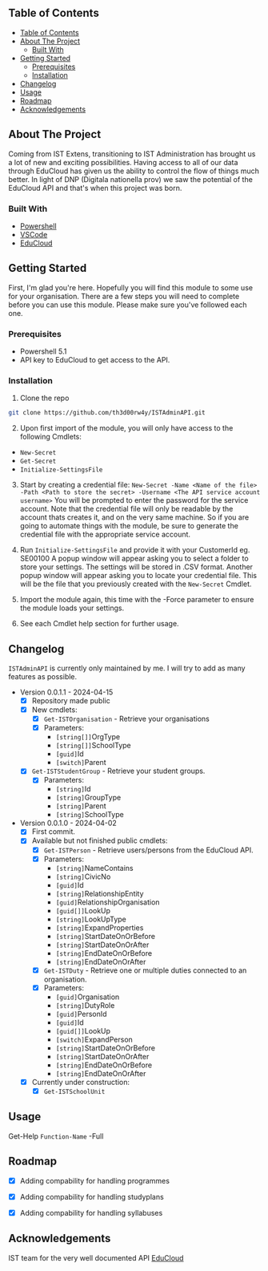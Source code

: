 <!-- TABLE OF CONTENTS -->
## Table of Contents

- [Table of Contents](#table-of-contents)
- [About The Project](#about-the-project)
  - [Built With](#built-with)
- [Getting Started](#getting-started)
  - [Prerequisites](#prerequisites)
  - [Installation](#installation)
- [Changelog](#changelog)
- [Usage](#usage)
- [Roadmap](#roadmap)
- [Acknowledgements](#acknowledgements)



<!-- ABOUT THE PROJECT -->
## About The Project
Coming from IST Extens, transitioning to IST Administration has brought us a lot of new and exciting possibilities.
Having access to all of our data through EduCloud has given us the ability to control the flow of things much better.
In light of DNP (Digitala nationella prov) we saw the potential of the EduCloud API and that's when this project was born.


### Built With

* [Powershell](https://docs.microsoft.com/en-us/powershell/)
* [VSCode](https://code.visualstudio.com/)
* [EduCloud](https://api.ist.com/ss12000v2-api/)


<!-- GETTING STARTED -->
## Getting Started

First, I'm glad you're here. Hopefully you will find this module to some use for your organisation.
There are a few steps you will need to complete before you can use this module.
Please make sure you've followed each one.

### Prerequisites

* Powershell 5.1
* API key to EduCloud to get access to the API.

### Installation

1. Clone the repo
```sh
git clone https://github.com/th3d00rw4y/ISTAdminAPI.git
```
2. Upon first import of the module, you will only have access to the following Cmdlets:
- `New-Secret`
- `Get-Secret`
- `Initialize-SettingsFile`

3. Start by creating a credential file: 
`New-Secret -Name <Name of the file> -Path <Path to store the secret> -Username <The API service account username>`
You will be prompted to enter the password for the service account.
Note that the credential file will only be readable by the account thats creates it, and on the very same machine. So if you are going to automate things with the module, be sure to generate the credential file with the appropriate service account.

1. Run `Initialize-SettingsFile` and provide it with your CustomerId eg. SE00100
A popup window will appear asking you to select a folder to store your settings. The settings will be stored in .CSV format.
Another popup window will appear asking you to locate your credential file. This will be the file that you previously created with the `New-Secret` Cmdlet.

1. Import the module again, this time with the -Force parameter to ensure the module loads your settings.

2. See each Cmdlet help section for further usage.

## Changelog

`ISTAdminAPI` is currently only maintained by me. I will try to add as many features as possible.
- Version 0.0.1.1 - 2024-04-15
  - [x] Repository made public
  - [x] New cmdlets:
    - [x] `Get-ISTOrganisation` - Retrieve your organisations
    - [x] Parameters:
      - `[string[]]`OrgType
      - `[string[]]`SchoolType
      - `[guid]`Id
      - `[switch]`Parent
  - [x] `Get-ISTStudentGroup` - Retrieve your student groups.
    - [x] Parameters:
      - `[string]`Id
      - `[string]`GroupType
      - `[string]`Parent
      - `[string]`SchoolType
- Version 0.0.1.0 - 2024-04-02
  - [x] First commit.
  - [x] Available but not finished public cmdlets:
    - [x] `Get-ISTPerson` - Retrieve users/persons from the EduCloud API.
    - [x] Parameters: 
      - `[string]`NameContains
      - `[string]`CivicNo
      - `[guid]`Id
      - `[string]`RelationshipEntity
      - `[guid]`RelationshipOrganisation
      - `[guid[]]`LookUp
      - `[string]`LookUpType
      - `[string]`ExpandProperties
      - `[string]`StartDateOnOrBefore
      - `[string]`StartDateOnOrAfter
      - `[string]`EndDateOnOrBefore
      - `[string]`EndDateOnOrAfter
    - [x] `Get-ISTDuty` - Retrieve one or multiple duties connected to an organisation.
    - [x] Parameters: 
      - `[guid]`Organisation
      - `[string]`DutyRole
      - `[guid]`PersonId
      - `[guid]`Id
      - `[guid[]]`LookUp
      - `[switch]`ExpandPerson
      - `[string]`StartDateOnOrBefore
      - `[string]`StartDateOnOrAfter
      - `[string]`EndDateOnOrBefore
      - `[string]`EndDateOnOrAfter
  - [x] Currently under construction:
    - [x] `Get-ISTSchoolUnit`
<!-- USAGE EXAMPLES -->
## Usage

Get-Help `Function-Name` -Full


<!-- ROADMAP -->
## Roadmap

 - [x] Adding compability for handling programmes

 - [x] Adding compability for handling studyplans

 - [x] Adding compability for handling syllabuses


<!-- ACKNOWLEDGEMENTS -->
## Acknowledgements
IST team for the very well documented API [EduCloud](https://api.ist.com/ss12000v2-api/)